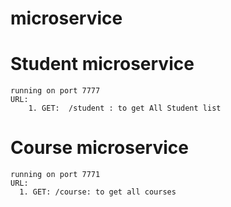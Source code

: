 # microservice
# Student microservice
    running on port 7777
    URL:
        1. GET:  /student : to get All Student list
# Course microservice 
    running on port 7771
    URL:
      1. GET: /course: to get all courses
